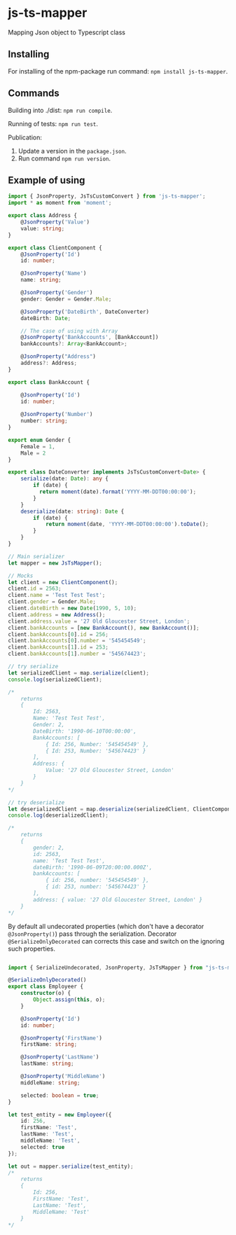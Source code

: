 # js-ts-mapper
Mapping Json object to Typescript class

## Installing
For installing of the npm-package run command: `npm install js-ts-mapper`.

## Commands
Building into ./dist: `npm run compile`.

Running of tests: `npm run test`.

Publication:
1. Update a version in the `package.json`.
2. Run command `npm run version`.

## Example of using

```typescript
import { JsonProperty, JsTsCustomConvert } from 'js-ts-mapper';
import * as moment from 'moment';

export class Address {    
    @JsonProperty('Value')
    value: string;
}

export class ClientComponent {
    @JsonProperty('Id')
    id: number;

    @JsonProperty('Name')
    name: string;

    @JsonProperty('Gender')
    gender: Gender = Gender.Male;

    @JsonProperty('DateBirth', DateConverter)
    dateBirth: Date;

    // The case of using with Array
    @JsonProperty('BankAccounts', [BankAccount])
    bankAccounts?: Array<BankAccount>;

    @JsonProperty("Address")
    address?: Address;
}

export class BankAccount {

    @JsonProperty('Id')
    id: number;
    
    @JsonProperty('Number')
    number: string;
}

export enum Gender {
    Female = 1,
    Male = 2
}

export class DateConverter implements JsTsCustomConvert<Date> {
    serialize(date: Date): any {
        if (date) {
          return moment(date).format('YYYY-MM-DDT00:00:00');
        }
    }
    deserialize(date: string): Date {
        if (date) {
            return moment(date, 'YYYY-MM-DDT00:00:00').toDate();
        }
    }
}

// Main serializer
let mapper = new JsTsMapper();

// Mocks
let client = new ClientComponent();
client.id = 2563;
client.name = 'Test Test Test';
client.gender = Gender.Male;
client.dateBirth = new Date(1990, 5, 10);
client.address = new Address();
client.address.value = '27 Old Gloucester Street, London';
client.bankAccounts = [new BankAccount(), new BankAccount()];
client.bankAccounts[0].id = 256;
client.bankAccounts[0].number = '545454549';
client.bankAccounts[1].id = 253;
client.bankAccounts[1].number = '545674423';

// try serialize 
let serializedClient = map.serialize(client); 
console.log(serializedClient);

/*
    returns 
    {
        Id: 2563,
        Name: 'Test Test Test',
        Gender: 2,
        DateBirth: '1990-06-10T00:00:00',
        BankAccounts: [
            { Id: 256, Number: '545454549' },
            { Id: 253, Number: '545674423' }
        ],
        Address: {
            Value: '27 Old Gloucester Street, London'
        }
    }
*/

// try deserialize 
let deserializedClient = map.deserialize(serializedClient, ClientComponent); 
console.log(deserializedClient);

/*
    returns
    {
        gender: 2,
        id: 2563,
        name: 'Test Test Test',
        dateBirth: '1990-06-09T20:00:00.000Z',
        bankAccounts: [
            { id: 256, number: '545454549' },
            { id: 253, number: '545674423' }
        ],
        address: { value: '27 Old Gloucester Street, London' }
    }
*/
```

By default all undecorated properties (which don't have a decorator `@JsonProperty()`) pass through the serialization.
Decorator `@SerializeOnlyDecorated` can corrects this case and switch on the ignoring such properties.

```typescript

import { SerializeUndecorated, JsonProperty, JsTsMapper } from "js-ts-mapper";

@SerializeOnlyDecorated()
export class Employeer {
    constructor(o) {
        Object.assign(this, o);
    }

    @JsonProperty('Id')
    id: number;

    @JsonProperty('FirstName')
    firstName: string;

    @JsonProperty('LastName')
    lastName: string;

    @JsonProperty('MiddleName')
    middleName: string;

    selected: boolean = true;
}

let test_entity = new Employeer({
    id: 256,
    firstName: 'Test',
    lastName: 'Test',
    middleName: 'Test',
    selected: true
});

let out = mapper.serialize(test_entity);    
/*
    returns
    {
        Id: 256,
        FirstName: 'Test',
        LastName: 'Test',
        MiddleName: 'Test'
    }
*/

```
